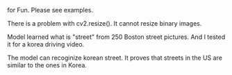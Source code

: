 for Fun. Please see examples.

There is a problem with cv2.resize(). It cannot resize binary images.

Model learned what is "street" from 250 Boston street pictures. And I tested it for a korea driving video.

The model can recoginize korean street. It proves that streets in the US are similar to the ones in Korea.


